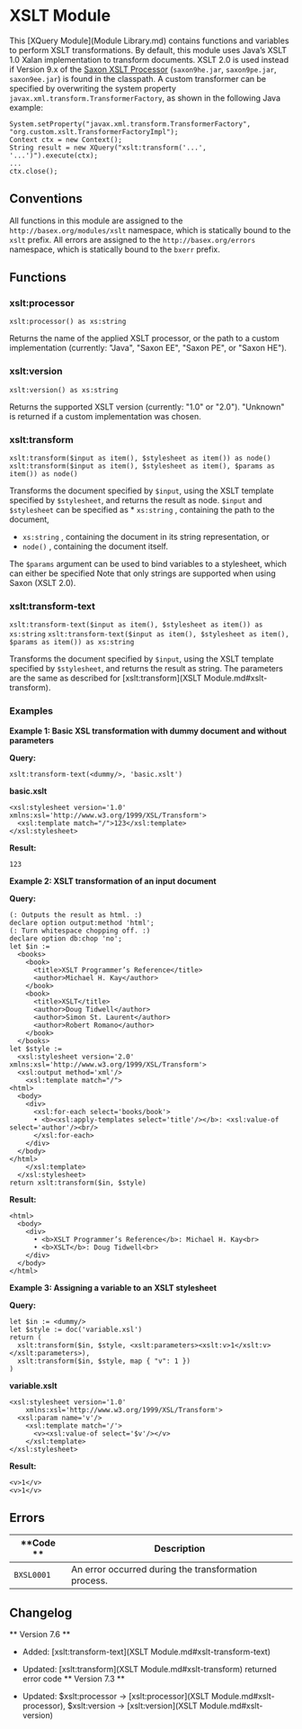 
# XSLT Module
 


 
This [XQuery Module](Module Library.md) contains functions and variables to perform XSLT transformations. By default, this module uses Java’s XSLT 1.0 Xalan implementation to transform documents. XSLT 2.0 is used instead if Version 9.x of the [Saxon XSLT Processor](http://www.saxonica.com/) (`saxon9he.jar`, `saxon9pe.jar`, `saxon9ee.jar`) is found in the classpath. A custom transformer can be specified by overwriting the system property `javax.xml.transform.TransformerFactory`, as shown in the following Java example: 

 
    System.setProperty("javax.xml.transform.TransformerFactory", "org.custom.xslt.TransformerFactoryImpl");
    Context ctx = new Context();
    String result = new XQuery("xslt:transform('...', '...')").execute(ctx);
    ...
    ctx.close();

 
## Conventions

All functions in this module are assigned to the `http://basex.org/modules/xslt` namespace, which is statically bound to the `xslt` prefix. All errors are assigned to the `http://basex.org/errors` namespace, which is statically bound to the `bxerr` prefix. 

 
## Functions

### xslt:processor

`xslt:processor() as xs:string`

Returns the name of the applied XSLT processor, or the path to a custom implementation (currently: "Java", "Saxon EE", "Saxon PE", or "Saxon HE"). 


### xslt:version

`xslt:version() as xs:string`

Returns the supported XSLT version (currently: "1.0" or "2.0"). "Unknown" is returned if a custom implementation was chosen. 


### xslt:transform

`xslt:transform($input as item(), $stylesheet as item()) as node()`
`xslt:transform($input as item(), $stylesheet as item(), $params as item()) as node()`

Transforms the document specified by `$input`, using the XSLT template specified by `$stylesheet`, and returns the result as node. `$input` and `$stylesheet` can be specified as  * `xs:string` , containing the path to the document, 
 * `xs:string` , containing the document in its string representation, or 
 * `node()` , containing the document itself. 

 The `$params` argument can be used to bind variables to a stylesheet, which can either be specified Note that only strings are supported when using Saxon (XSLT 2.0). 


### xslt:transform-text

`xslt:transform-text($input as item(), $stylesheet as item()) as xs:string`
`xslt:transform-text($input as item(), $stylesheet as item(), $params as item()) as xs:string`

Transforms the document specified by `$input`, using the XSLT template specified by `$stylesheet`, and returns the result as string. The parameters are the same as described for [xslt:transform](XSLT Module.md#xslt-transform). 


### Examples

**Example 1: Basic XSL transformation with dummy document and without parameters**


**Query:**


    xslt:transform-text(<dummy/>, 'basic.xslt')


**basic.xslt**


    <xsl:stylesheet version='1.0' xmlns:xsl='http://www.w3.org/1999/XSL/Transform'>
      <xsl:template match="/">123</xsl:template>
    </xsl:stylesheet>


**Result:**


    123


**Example 2: XSLT transformation of an input document**


**Query:**


    (: Outputs the result as html. :)
    declare option output:method 'html';
    (: Turn whitespace chopping off. :)
    declare option db:chop 'no';
    let $in :=
      <books>
        <book>
          <title>XSLT Programmer’s Reference</title> 
          <author>Michael H. Kay</author> 
        </book>
        <book>
          <title>XSLT</title> 
          <author>Doug Tidwell</author> 
          <author>Simon St. Laurent</author>
          <author>Robert Romano</author>
        </book>
      </books>
    let $style :=
      <xsl:stylesheet version='2.0' xmlns:xsl='http://www.w3.org/1999/XSL/Transform'>
      <xsl:output method='xml'/>
        <xsl:template match="/">
    <html>
      <body>
        <div>
          <xsl:for-each select='books/book'>
          • <b><xsl:apply-templates select='title'/></b>: <xsl:value-of select='author'/><br/>
          </xsl:for-each>
        </div>
      </body>
    </html>
        </xsl:template>
      </xsl:stylesheet>
    return xslt:transform($in, $style)


**Result:**


    <html>
      <body>
        <div>
          • <b>XSLT Programmer’s Reference</b>: Michael H. Kay<br>
          • <b>XSLT</b>: Doug Tidwell<br>
        </div>
      </body>
    </html>


**Example 3: Assigning a variable to an XSLT stylesheet**


**Query:**


    let $in := <dummy/>
    let $style := doc('variable.xsl')
    return (
      xslt:transform($in, $style, <xslt:parameters><xslt:v>1</xslt:v></xslt:parameters>),
      xslt:transform($in, $style, map { "v": 1 })
    )


**variable.xslt**


    <xsl:stylesheet version='1.0'
        xmlns:xsl='http://www.w3.org/1999/XSL/Transform'>
      <xsl:param name='v'/>
        <xsl:template match='/'>
          <v><xsl:value-of select='$v'/></v>
        </xsl:template>
    </xsl:stylesheet>


**Result:**


    <v>1</v>
    <v>1</v>

 
## Errors

**Code ** | Description 
--------- | ------------
`BXSL0001` |  An error occurred during the transformation process. 
 
## Changelog
** Version 7.6 **

 * Added: [xslt:transform-text](XSLT Module.md#xslt-transform-text)
 * Updated: [xslt:transform](XSLT Module.md#xslt-transform) returned error code 
** Version 7.3 **

 * Updated: $xslt:processor → [xslt:processor](XSLT Module.md#xslt-processor), $xslt:version → [xslt:version](XSLT Module.md#xslt-version)
